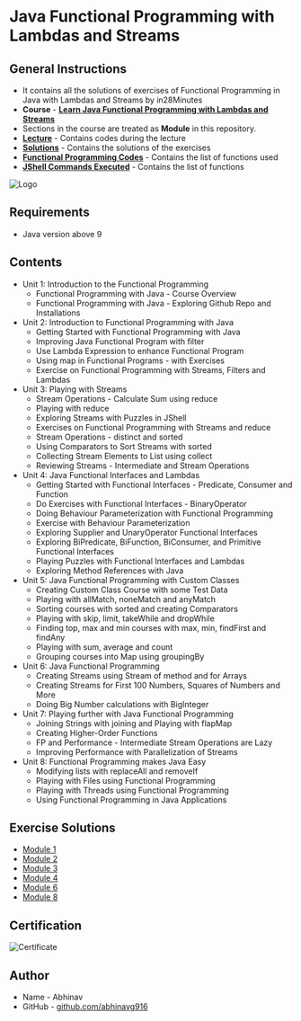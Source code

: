 # Java Functional Programming with Lambdas and Streams
## General Instructions
* It contains all the solutions of exercises of Functional Programming in Java with Lambdas and Streams by in28Minutes
* __Course__ - [__Learn Java Functional Programming with Lambdas and Streams__](https://www.udemy.com/course/functional-programming-with-java/)
* Sections in the course are treated as __Module__ in this repository.
* [__Lecture__](https://github.com/abhinavg916/udemy-java-functional-programming/tree/master/Lectures/src) - Contains codes during the lecture
* [__Solutions__](https://github.com/abhinavg916/udemy-java-functional-programming/tree/master/Solutions/src) - Contains the solutions of the exercises
* [__Functional Programming Codes__](https://github.com/abhinavg916/udemy-java-functional-programming/blob/master/FunctionalProgrammingCodes.md) - Contains the list of functions used
* [__JShell Commands Executed__](https://github.com/abhinavg916/udemy-java-functional-programming/blob/master/JShellCommandsExecuted.md) - Contains the list of functions

![Logo](https://www.udemy.com/staticx/udemy/images/v6/default-meta-image.png)

## Requirements
* Java version above 9

## Contents
* Unit 1: Introduction to the Functional Programming
    * Functional Programming with Java - Course Overview
    * Functional Programming with Java - Exploring Github Repo and Installations
* Unit 2: Introduction to Functional Programming with Java
    * Getting Started with Functional Programming with Java
    * Improving Java Functional Program with filter
    * Use Lambda Expression to enhance Functional Program
    * Using map in Functional Programs - with Exercises
    * Exercise on Functional Programming with Streams, Filters and Lambdas
* Unit 3: Playing with Streams
    * Stream Operations - Calculate Sum using reduce
    * Playing with reduce
    * Exploring Streams with Puzzles in JShell
    *	Exercises on Functional Programming with Streams and reduce
    *	Stream Operations - distinct and sorted
    *	Using Comparators to Sort Streams with sorted 
    *	Collecting Stream Elements to List using collect
    *	Reviewing Streams - Intermediate and Stream Operations
*	Unit 4: Java Functional Interfaces and Lambdas
    * Getting Started with Functional Interfaces - Predicate, Consumer and Function
    *	Do Exercises with Functional Interfaces - BinaryOperator
    *	Doing Behaviour Parameterization with Functional Programming
    *	Exercise with Behaviour Parameterization
    *	Exploring Supplier and UnaryOperator Functional Interfaces
    *	Exploring BiPredicate, BiFunction, BiConsumer, and Primitive Functional Interfaces
    *	Playing Puzzles with Functional Interfaces and Lambdas
    *	Exploring Method References with Java
*	Unit 5: Java Functional Programming with Custom Classes
    *	Creating Custom Class Course with some Test Data
    *	Playing with allMatch, noneMatch and anyMatch
    *	Sorting courses with sorted and creating Comparators
    *	Playing with skip, limit, takeWhile and dropWhile
    *	Finding top, max and min courses with max, min, findFirst and findAny
    *	Playing with sum, average and count
    *	Grouping courses into Map using groupingBy
*	Unit 6: Java Functional Programming
    *	Creating Streams using Stream of method and for Arrays
    *	Creating Streams for First 100 Numbers, Squares of Numbers and More
    *	Doing Big Number calculations with BigInteger
*	Unit 7: Playing further with Java Functional Programming
    * Joining Strings with joining and Playing with flapMap
    * Creating Higher-Order Functions
    * FP and Performance - Intermediate Stream Operations are Lazy
    *	Improving Performance with Parallelization of Streams
* Unit 8: Functional Programming makes Java Easy
    * Modifying lists with replaceAll and removeIf
    * Playing with Files using Functional Programming
    * Playing with Threads using Functional Programming
    *	Using Functional Programming in Java Applications
 
## Exercise Solutions
* [Module 1](https://github.com/abhinavg916/udemy-java-functional-programming/tree/master/Solutions/src/module1)
* [Module 2](https://github.com/abhinavg916/udemy-java-functional-programming/tree/master/Solutions/src/module2)
* [Module 3](https://github.com/abhinavg916/udemy-java-functional-programming/tree/master/Solutions/src/module3)
* [Module 4](https://github.com/abhinavg916/udemy-java-functional-programming/tree/master/Solutions/src/module4)
* [Module 6](https://github.com/abhinavg916/udemy-java-functional-programming/tree/master/Solutions/src/module6)
* [Module 8](https://github.com/abhinavg916/udemy-java-functional-programming/tree/master/Solutions/src/module8)

## Certification
![Certificate](https://github.com/abhinavg916/udemy-java-functional-programming/blob/master/Java%20Functional%20Programming%20in28Mins%20Udemy%20Certificatoin.jpg)

## Author
* Name - Abhinav
* GitHub - [github.com/abhinavg916](https://github.com/abhinavg916)

